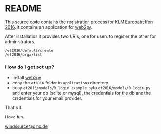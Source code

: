 # README #

This source code contains the registration process for [KLM Europatreffen 2016](http://www.europatreffen2016.eu). It contains an application for [web2py](http://www.web2py.com/).

After installation it provides two URIs, one for users to register the other for administrators.

```
/et2016/default/create
/et2016/orga/list
```

### How do I get set up? ###

* Install [web2py](http://www.web2py.com/)
* copy the `et2016` folder in `applications` directory
* copy `et2016/models/0_login_example.py`to `et2016/models/0_login.py` and enter your db (sqlite or mysql), the credentials for the db and the credentials for your email provider.

That's it.

Have fun.

windsource@gmx.de

